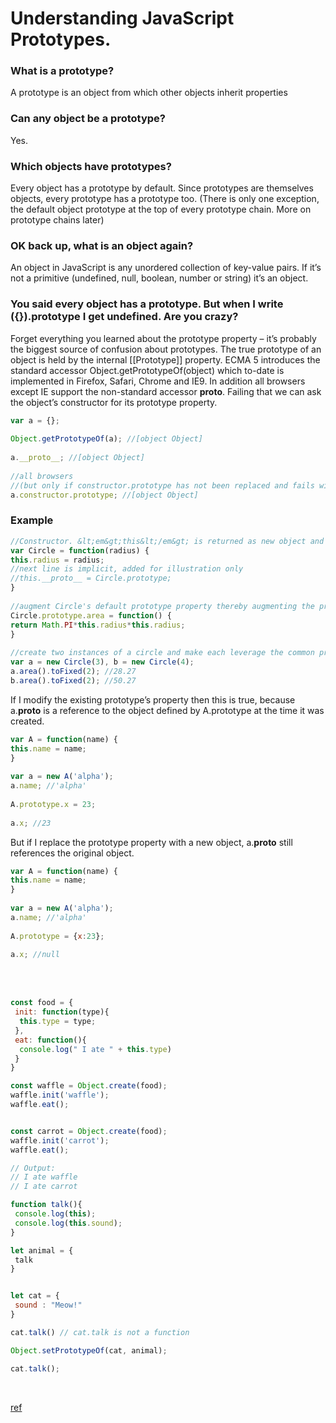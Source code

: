 # Understanding JavaScript Prototypes.

### What is a prototype?

A prototype is an object from which other objects inherit properties

### Can any object be a prototype?

Yes.

### Which objects have prototypes?

Every object has a prototype by default. Since prototypes are themselves objects, every prototype has a prototype too. (There is only one exception, the default object prototype at the top of every prototype chain. More on prototype chains later)

### OK back up, what is an object again?

An object in JavaScript is any unordered collection of key-value pairs. If it’s not a primitive (undefined, null, boolean, number or string) it’s an object.

### You said every object has a prototype. But when I write ({}).prototype I get undefined. Are you crazy?

Forget everything you learned about the prototype property – it’s probably the biggest source of confusion about prototypes. The true prototype of an object is held by the internal [[Prototype]] property. ECMA 5 introduces the standard accessor Object.getPrototypeOf(object) which to-date is implemented in Firefox, Safari, Chrome and IE9. In addition all browsers except IE support the non-standard accessor __proto__. Failing that we can ask the object’s constructor for its prototype property.

```js
var a = {};
 
Object.getPrototypeOf(a); //[object Object]
 
a.__proto__; //[object Object]
 
//all browsers
//(but only if constructor.prototype has not been replaced and fails with Object.create)
a.constructor.prototype; //[object Object]
```

### Example

```js
//Constructor. &lt;em&gt;this&lt;/em&gt; is returned as new object and its internal [[prototype]] property will be set to the constructor's default prototype property
var Circle = function(radius) {
this.radius = radius;
//next line is implicit, added for illustration only
//this.__proto__ = Circle.prototype;
}
 
//augment Circle's default prototype property thereby augmenting the prototype of each generated instance
Circle.prototype.area = function() {
return Math.PI*this.radius*this.radius;
}
 
//create two instances of a circle and make each leverage the common prototype
var a = new Circle(3), b = new Circle(4);
a.area().toFixed(2); //28.27
b.area().toFixed(2); //50.27
```

If I modify the existing prototype’s property then this is true, because a.__proto__ is a reference to the object defined by A.prototype at the time it was created.

```js
var A = function(name) {
this.name = name;
}
 
var a = new A('alpha');
a.name; //'alpha'
 
A.prototype.x = 23;
 
a.x; //23
```

But if I replace the prototype property with a new object, a.__proto__ still references the original object.

```js
var A = function(name) {
this.name = name;
}
 
var a = new A('alpha');
a.name; //'alpha'
 
A.prototype = {x:23};
 
a.x; //null
```

<br>
<br>

```js
const food = {
 init: function(type){
  this.type = type;
 },
 eat: function(){
  console.log(" I ate " + this.type)
 }
}

const waffle = Object.create(food);
waffle.init('waffle');
waffle.eat();


const carrot = Object.create(food);
waffle.init('carrot');
waffle.eat();

// Output:
// I ate waffle
// I ate carrot

```

```js
function talk(){
 console.log(this);
 console.log(this.sound);
}

let animal = {
 talk
}


let cat = {
 sound : "Meow!"
}

cat.talk() // cat.talk is not a function

Object.setPrototypeOf(cat, animal);

cat.talk();

```

<br>

[ref](https://javascriptweblog.wordpress.com/2010/06/07/understanding-javascript-prototypes/)








